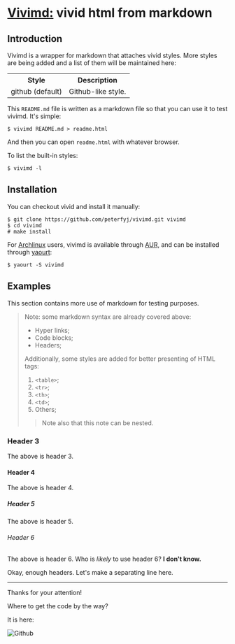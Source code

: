 # [Vivimd:](https://github.com/peterfyj/vivimd) vivid html from markdown

## Introduction

Vivimd is a wrapper for markdown that attaches vivid styles. More styles are
being added and a list of them will be maintained here:

<table>
  <tr>
  <th>Style</th>
  <th>Description</th>
  </tr>
  <tr>
  <td>github (default)</td>
  <td>Github-like style.</td>
  </tr>
</table>

This `README.md` file is written as a markdown file so that you can use it to
test vivimd. It's simple:

    $ vivimd README.md > readme.html

And then you can open `readme.html` with whatever browser.

To list the built-in styles:

    $ vivimd -l

## Installation

You can checkout vivid and install it manually:

    $ git clone https://github.com/peterfyj/vivimd.git vivimd
    $ cd vivimd
    # make install

For [Archlinux](https://www.archlinux.org) users, vivimd is available through
[AUR](https://aur.archlinux.org/packages/vivimd/), and can be installed through
[yaourt](https://wiki.archlinux.org/index.php/Yaourt):

    $ yaourt -S vivimd

## Examples

This section contains more use of markdown for testing purposes.

> Note: some markdown syntax are already covered above:
>
> * Hyper links;
> * Code blocks;
> * Headers;
>
> Additionally, some styles are added for better presenting of HTML tags:
>
> 1. `<table>`;
> 2. `<tr>`;
> 3. `<th>`;
> 4. `<td>`;
> 5. Others;
>
> > Note also that this note can be nested.

### Header 3

The above is header 3.

#### Header 4

The above is header 4.

##### Header 5

The above is header 5.

###### Header 6

The above is header 6. Who is _likely_ to use header 6? **I don't know.**

Okay, enough headers. Let's make a separating line here.

- - -

Thanks for your attention!

Where to get the code by the way?

It is here:

![Github][1]

[1]: https://assets.github.com/images/gravatars/gravatar-140.png

